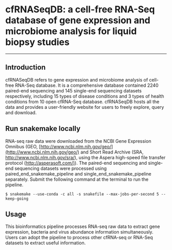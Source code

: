 # cfRNASeqDB: a cell-free RNA-Seq database of gene expression and microbiome analysis for liquid biopsy studies
---
## Introduction
cfRNASeqDB refers to gene expression and microbiome analysis of cell-free RNA-Seq database. It is a comprehensive database contained 2240 paired-end sequencing and 145 single-end sequencing datasets respectively, including 15 types of disease conditions and 3 types of health conditions from 10 open cfRNA-Seq database. cfRNASeqDB hosts all the data and provides a user-friendly website for users to freely explore, query and download.

## Run snakemake locally
RNA-seq raw data were downloaded from the NCBI Gene Expression Omnibus (GEO, [http://www.ncbi.nlm.nih.gov/geo/](http://www.ncbi.nlm.nih.gov/geo/) and Short Read Archive (SRA, http://www.ncbi.nlm.nih.gov/sra/), using the Aspera high-speed file transfer protocol ([http://asperasoft.com/)](http://asperasoft.com/)). The paired-end sequencing and single-end sequencing datasets were processed using paired_end_snakemake_pipeline and single_end_snakemake_pipeline separately. Submit the following command at the terminal to run the pipeline.

```
$ snakemake --use-conda -c all -s snakefile --max-jobs-per-second 5 --keep-going
```

## Usage
This bioinformatics pipeline processes RNA-seq raw data to extract gene expression, bacteria and virus abundance information simultaneously.  Users can adopt the pipeline to process other cfRNA-seq or RNA-Seq datasets to extract useful information.
